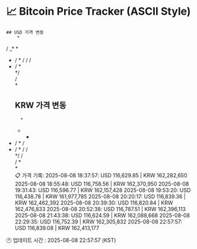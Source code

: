 # 📈 Bitcoin Price Tracker (ASCII Style)
    ## USD 가격 변동 
        *     
   / _*  *
 * /    * 
/  /   /  
*  /   *  
  */      
   /      
   *      
    ## KRW 가격 변동
         *    
    *    *
 * /  * / 
*  /    * 
   /   /  
  */   /  
   /   *  
   *      
    📋 가격 기록:
    2025-08-08 18:37:57: USD 116,629.85 | KRW 162,282,650
2025-08-08 18:55:48: USD 116,758.56 | KRW 162,370,950
2025-08-08 19:31:43: USD 116,596.77 | KRW 162,157,428
2025-08-08 19:53:20: USD 116,438.78 | KRW 161,977,785
2025-08-08 20:20:17: USD 116,839.36 | KRW 162,462,392
2025-08-08 20:39:30: USD 116,820.84 | KRW 162,476,833
2025-08-08 20:52:38: USD 116,787.51 | KRW 162,396,113
2025-08-08 21:43:38: USD 116,624.59 | KRW 162,088,668
2025-08-08 22:29:35: USD 116,752.39 | KRW 162,305,832
2025-08-08 22:57:57: USD 116,839.08 | KRW 162,413,177
    
🕐 업데이트 시간 : 2025-08-08 22:57:57 (KST)
